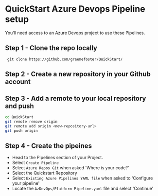 # QuickStart Azure Devops Pipeline setup

You'll need access to an Azure Devops project to use these Pipelines.

## Step 1 - Clone the repo locally

``` git clone https://github.com/graemefoster/QuickStart/```

## Step 2 - Create a new repository in your Github account

## Step 3 - Add a remote to your local repository and push

```bash
cd QuickStart
git remote remove origin
git remote add origin <new-repository-url>
git push origin 
```

## Step 4 - Create the pipeines

- Head to the Pipelines section of your Project.
- Select ``` Create Pipeline ```
- Select ``` Azure Repos Git ``` when asked 'Where is your code?'
- Select the Quickstart Repository
- Select ``` Existing Azure Pipelines YAML file ``` when asked to 'Configure your pipeline'
- Locate the ``` AzDevOps/Platform-Pipeline.yaml ``` file and select 'Continue'

